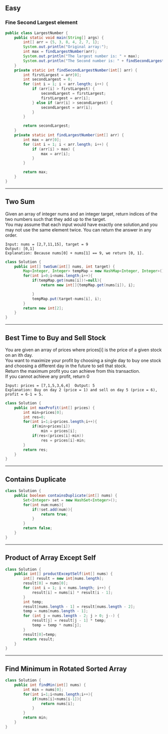 ## Easy
### Fine Second Largest element

```java
public class LargestNumber {
    public static void main(String[] args) {
        int[] arr = {5, 3, 8, 4, 2, 7, 1};
        System.out.println("Original array:");
        int max = findLargestNumber(arr);
        System.out.println("The largest number is: " + max);
        System.out.println("The Second number is: " + findSecondLargestNumber(arr));
    }
    private static int findSecondLargestNumber(int[] arr) {
        int firstLargest = arr[0];
        int secondLargest = 0;
        for (int i = 1; i < arr.length; i++) {
            if (arr[i] > firstLargest) {
                secondLargest = firstLargest;
                firstLargest = arr[i];
            } else if (arr[i] > secondLargest) {
                secondLargest = arr[i];
            }
        }

        return secondLargest;
    }
    private static int findLargestNumber(int[] arr) {
        int max = arr[0];
        for (int i = 1; i < arr.length; i++) {
            if (arr[i] > max) {
                max = arr[i];
            }
        }

        return max;
    }
}

```
---
## Two Sum
Given an array of integer nums and an integer target, return indices of the two numbers such that they add up to the target.  
You may assume that each input would have exactly one solution,and you may not use the same element twice.
You can return the answer in any order.
```
Input: nums = [2,7,11,15], target = 9  
Output: [0,1]  
Explanation: Because nums[0] + nums[1] == 9, we return [0, 1].  
```
```java
class Solution {
    public int[] twoSum(int[] nums, int target) {
        Map<Integer, Integer> tempMap = new HashMap<Integer, Integer>();
        for(int i=0;i<nums.length;i++){
            if(tempMap.get(nums[i])!=null){
                return new int[]{tempMap.get(nums[i]), i};

            }
            tempMap.put(target-nums[i], i);
        }
        return new int[2];
    }
}
```
---
## Best Time to Buy and Sell Stock
You are given an array of prices where prices[i] is the price of a given stock on an ith day.  
You want to maximize your profit by choosing a single day to buy one stock and choosing a different day in the future to sell that stock.  
Return the maximum profit you can achieve from this transaction.  
If you cannot achieve any profit, return 0

```
Input: prices = [7,1,5,3,6,4]  Output: 5  
Explanation: Buy on day 2 (price = 1) and sell on day 5 (price = 6),  profit = 6-1 = 5.  
```
```java
class Solution {
    public int maxProfit(int[] prices) {
        int min=prices[0];
        int res=0;
        for(int i=1;i<prices.length;i++){
            if(min>prices[i])
                min = prices[i];
            if(res<(prices[i]-min))
                res = prices[i]-min;    
        }
        return res;
    }
}
```
--- 
## Contains Duplicate

```java
class Solution {
    public boolean containsDuplicate(int[] nums) {
        Set<Integer> set = new HashSet<Integer>();
        for(int num:nums){
            if(!set.add(num)){
                return true;
            }
        }
        return false;       
    }
}
```

---
## Product of Array Except Self

```java
class Solution {
    public int[] productExceptSelf(int[] nums) {
        int[] result = new int[nums.length];
        result[0] = nums[0];
        for (int i = 1; i < nums.length; i++) {
            result[i] = nums[i] * result[i - 1];
        }
        int temp;
        result[nums.length - 1] = result[nums.length - 2];
        temp = nums[nums.length - 1];
        for (int j = nums.length - 2; j > 0; j--) {
            result[j] = result[j - 1] * temp;
            temp = temp * nums[j];
        }
        result[0]=temp;
        return result;
    }
}
```
---
## Find Minimum in Rotated Sorted Array

```java
class Solution {
    public int findMin(int[] nums) {
        int min = nums[0];
        for(int i=1;i<nums.length;i++){
            if(nums[i]<nums[i-1]){
                return nums[i];
            }
        }
        return min;
    }
}
```
